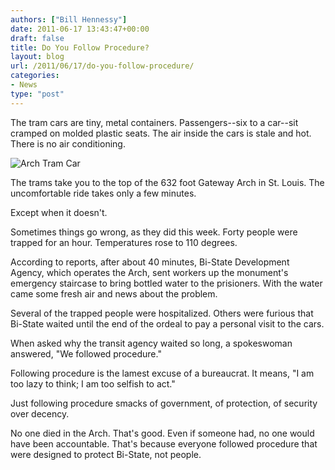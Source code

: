 ```yaml
---
authors: ["Bill Hennessy"]
date: 2011-06-17 13:43:47+00:00
draft: false
title: Do You Follow Procedure?
layout: blog
url: /2011/06/17/do-you-follow-procedure/
categories:
- News
type: "post"
---
```


The tram cars are tiny, metal containers. Passengers--six to a car--sit cramped on molded plastic seats.  The air inside the cars is stale and hot. There is no air conditioning. 

![Arch Tram Car](https://edandracheltravel.files.wordpress.com/2009/07/40-gateway-arch-tram-car-1-of-8-holds-5-people-reduced.jpg%3Fw%3D300%26h%3D225)


The trams take  you to the top of the 632 foot Gateway Arch in St. Louis.  The uncomfortable ride takes only a few minutes. 

Except when it doesn't.

Sometimes things go wrong, as they did this week. Forty people were trapped for an hour. Temperatures rose to 110 degrees. 

According to reports, after about 40 minutes, Bi-State Development Agency, which operates the Arch, sent workers up the monument's emergency staircase to bring bottled water to the prisioners. With the water came some fresh air and news about the problem. 

Several of the trapped people were hospitalized. Others were furious that Bi-State waited until the end of the ordeal to pay a personal visit to the cars. 

When asked why the transit agency waited so long, a spokeswoman answered, "We followed procedure." 

Following procedure is the lamest excuse of a bureaucrat. It means, "I am too lazy to think; I am too selfish to act."  

Just following procedure smacks of government, of protection, of security over decency. 

No one died in the Arch. That's good. Even if someone had, no one would have been accountable. That's because everyone followed procedure that were designed to protect Bi-State, not people.


